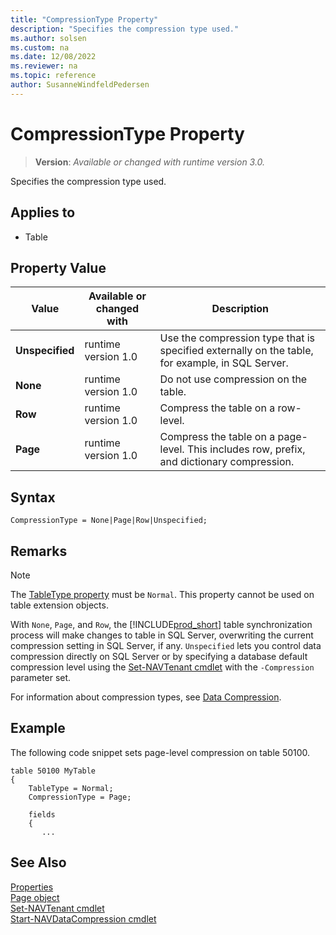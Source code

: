 ```yaml
---
title: "CompressionType Property"
description: "Specifies the compression type used."
ms.author: solsen
ms.custom: na
ms.date: 12/08/2022
ms.reviewer: na
ms.topic: reference
author: SusanneWindfeldPedersen
---
```

[//]: # (START>DO_NOT_EDIT)
[//]: # (IMPORTANT:Do not edit any of the content between here and the END>DO_NOT_EDIT.)
[//]: # (Any modifications should be made in the .xml files in the ModernDev repo.)
# CompressionType Property
> **Version**: _Available or changed with runtime version 3.0._

Specifies the compression type used.

## Applies to
-   Table

## Property Value

|Value|Available or changed with|Description|
|-----------|-----------|---------------------------------------|
|**Unspecified**|runtime version 1.0|Use the compression type that is specified externally on the table, for example, in SQL Server.|
|**None**|runtime version 1.0|Do not use compression on the table.|
|**Row**|runtime version 1.0|Compress the table on a row-level.|
|**Page**|runtime version 1.0|Compress the table on a page-level. This includes row, prefix, and dictionary compression.|

[//]: # (IMPORTANT: END>DO_NOT_EDIT)

## Syntax

```AL
CompressionType = None|Page|Row|Unspecified; 
```

## Remarks

> [!NOTE]
> The [TableType property](devenv-tabletype-property.md) must be `Normal`. This property cannot be used on table extension objects.

With `None`, `Page`, and `Row`, the [!INCLUDE[prod_short](../includes/prod_short.md)] table synchronization process will make changes to table in SQL Server, overwriting the current compression setting in SQL Server, if any. `Unspecified` lets you control data compression directly on SQL Server or by specifying a database default compression level using the [Set-NAVTenant cmdlet](/powershell/module/microsoft.dynamics.nav.management/set-navtenant) with the `-Compression` parameter set.

For information about compression types, see [Data Compression](../../administration/optimize-sql-data-access.md#readwrite).

## Example

The following code snippet sets page-level compression on table 50100.

```AL
table 50100 MyTable
{
    TableType = Normal;
    CompressionType = Page;

    fields
    {
       ...
```

## See Also

[Properties](devenv-properties.md)  
[Page object](../devenv-page-object.md)  
[Set-NAVTenant cmdlet](/powershell/module/microsoft.dynamics.nav.management/get-navtenant)  
[Start-NAVDataCompression cmdlet](/powershell/module/microsoft.dynamics.nav.management/start-navdatabasecompression)  
